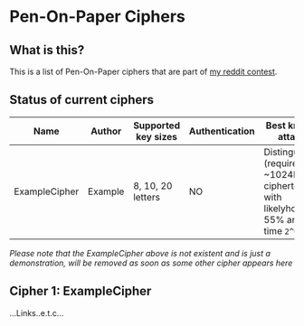 # Pen-On-Paper Ciphers

## What is this?
This is a list of Pen-On-Paper ciphers that are part of [my reddit contest](https://www.reddit.com/r/crypto/comments/9k4cq8/pen_on_paper_cipher_contest/).

## Status of current ciphers

| Name          | Author        | Supported key sizes | Authentication | Best known attack | 
| ------------- | ------------- | ------------------- | -------------- | ----------------- |
| ExampleCipher | Example       | 8, 10, 20 letters   | NO             | Distinguisher (requires ~1024B of ciphertext) with likelyhood 55% and time `2^66`)

*Please note that the ExampleCipher above is not existent and is just a demonstration, will be removed as soon as some other cipher appears here*

## Cipher 1: ExampleCipher

...Links..e.t.c...
